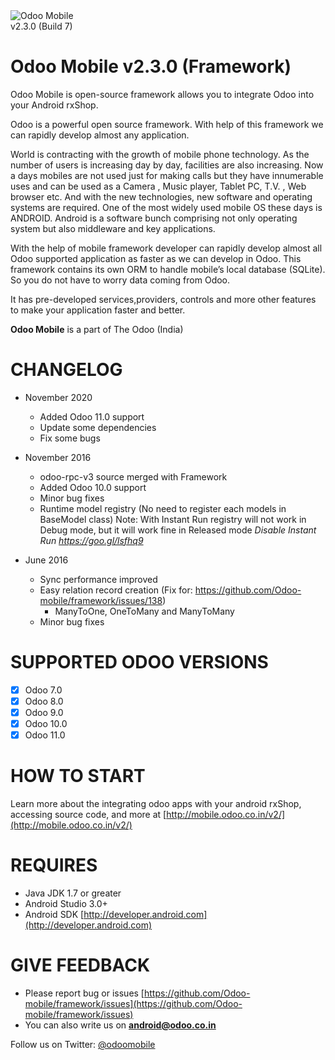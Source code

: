 <img src="https://github.com/Odoo-mobile/framework/blob/master/odoo_mobile.png" alt="Odoo Mobile"/>
<br/>v2.3.0 (Build 7)

Odoo Mobile v2.3.0 (Framework)
==============================

Odoo Mobile is open-source framework allows you to integrate Odoo into your Android rxShop.

Odoo is a powerful open source framework. With help of this framework we can rapidly develop almost any application.

World is contracting with the growth of mobile phone technology. As the number of users is increasing day by day, facilities are also increasing. Now a days mobiles are not used just for making calls but they have innumerable uses and can be used as a Camera , Music player, Tablet PC, T.V. , Web browser etc. And with the new technologies, new software and operating systems are required.
One of the most widely used mobile OS these days is ANDROID. Android is a software bunch comprising not only operating system but also middleware and key applications.

With the help of mobile framework developer can rapidly develop almost all Odoo supported application as faster as we can develop in Odoo. 
This framework contains its own ORM to handle mobile’s local database (SQLite). So you do not have to worry data coming from Odoo. 

It has pre-developed services,providers, controls and more other features to make your application faster and better. 

**Odoo Mobile** is a part of The Odoo (India)

CHANGELOG
=========

- November 2020
    - Added Odoo 11.0 support
    - Update some dependencies
    - Fix some bugs
- November 2016
    - odoo-rpc-v3 source merged with Framework
    - Added Odoo 10.0 support
    - Minor bug fixes
    - Runtime model registry (No need to register each models in BaseModel class)
        Note: With Instant Run registry will not work in Debug mode, but it will work fine in Released mode 
        *Disable Instant Run https://goo.gl/lsfhq9*
    
- June 2016
    - Sync performance improved
    - Easy relation record creation (Fix for: https://github.com/Odoo-mobile/framework/issues/138) 
        - ManyToOne, OneToMany and ManyToMany
    - Minor bug fixes

SUPPORTED ODOO VERSIONS
=======================

- [x] Odoo 7.0
- [x] Odoo 8.0
- [x] Odoo 9.0
- [x] Odoo 10.0
- [x] Odoo 11.0

HOW TO START
============

Learn more about the integrating odoo apps with your android rxShop, accessing source code, and more at [http://mobile.odoo.co.in/v2/](http://mobile.odoo.co.in/v2/)
 
REQUIRES
========

 - Java JDK 1.7 or greater
 - Android Studio 3.0+
 - Android SDK [http://developer.android.com](http://developer.android.com)

GIVE FEEDBACK
=============

 - Please report bug or issues [https://github.com/Odoo-mobile/framework/issues](https://github.com/Odoo-mobile/framework/issues)
 - You can also write us on **android@odoo.co.in**

Follow us on Twitter: <a href="https://twitter.com/odoomobile">@odoomobile</a>
